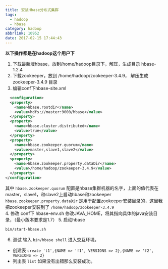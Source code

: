 ```yaml
---
title: 安装Hbase分布式集群
tags:
  - hadoop
  - hbase
category: hadoop
abbrlink: 10952
date: 2017-02-15 17:44:43
---
```


**以下操作都是在hadoop这个用户下**

1. 下载最新版hbase，放到/home/hadoop目录下，解压，生成目录 hbase-1.2.4
2. 下载zookeeper，放到 /home/hadoop/zookeeper-3.4.9， 解压生成 zookeeper-3.4.9 目录
3. 编辑conf下hbase-site.xml
```xml
  <configuration>
  <property>
    <name>hbase.rootdir</name>
    <value>hdfs://master:9000/hbase</value>
  </property>
  <property>
    <name>hbase.cluster.distributed</name>
    <value>true</value>
  </property>
  <property>
    <name>hbase.zookeeper.quorum</name>
    <value>master,slave1,slave2</value>
  </property>
  <property>
    <name>hbase.zookeeper.property.dataDir</name>
    <value>/home/hadoop/zookeeper-3.4.9</value>
  </property>
</configuration>
```
其中 `hbase.zookeeper.quorum` 配置是hbase集群机器的名字，上面的值代表在master，slave1，和slave2上启动hbase和zookeeper    
`hbase.zookeeper.property.dataDir` 是用于配置zookeeper安装目录的，这里我把zookeeper安装到了 `/home/hadoop/zookeeper-3.4.9`    
4. 修改 conf下 hbase-env.sh
修改JAVA_HOME，将其指向具体的java安装目录，（最小版本要求是1.7）
5. 启动hbase
```bash
bin/start-hbase.sh
```
6. 测试
输入 `bin/hbase shell` 进入交互环境，
- 创建表 `create 't1',{NAME => 'f1', VERSIONS => 2},{NAME => 'f2', VERSIONS => 2}`
- 列出表 `list`
如果没有出错那么安装成功。